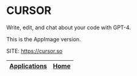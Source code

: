 # CURSOR

 Write, edit, and chat about your code with GPT-4.
 
 This is the AppImage version.

 SITE: https://cursor.so

 | [Applications](https://portable-linux-apps.github.io/apps.html) | [Home](https://portable-linux-apps.github.io)
 | --- | --- |
